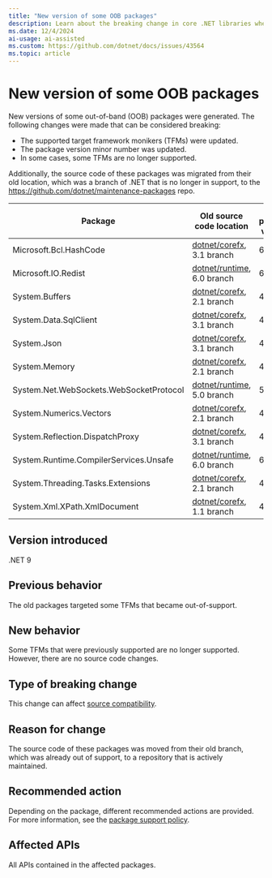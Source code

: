 ```yaml
---
title: "New version of some OOB packages"
description: Learn about the breaking change in core .NET libraries where updates were made to TFMs and package versions for several OOB packages.
ms.date: 12/4/2024
ai-usage: ai-assisted
ms.custom: https://github.com/dotnet/docs/issues/43564
ms.topic: article
---
```


# New version of some OOB packages

New versions of some out-of-band (OOB) packages were generated. The following changes were made that can be considered breaking:

- The supported target framework monikers (TFMs) were updated.
- The package version minor number was updated.
- In some cases, some TFMs are no longer supported.

Additionally, the source code of these packages was migrated from their old location, which was a branch of .NET that is no longer in support, to the <https://github.com/dotnet/maintenance-packages> repo.

| Package                                 | Old source code location                                        | New package version |
|-----------------------------------------|-----------------------------------------------------------------|---------------------|
| Microsoft.Bcl.HashCode                  | [dotnet/corefx](https://github.com/dotnet/corefx), 3.1 branch   | 6.0.0               |
| Microsoft.IO.Redist                     | [dotnet/runtime](https://github.com/dotnet/runtime), 6.0 branch | 6.1.0               |
| System.Buffers                          | [dotnet/corefx](https://github.com/dotnet/corefx), 2.1 branch   | 4.6.0               |
| System.Data.SqlClient                   | [dotnet/corefx](https://github.com/dotnet/corefx), 3.1 branch   | 4.9.0               |
| System.Json                             | [dotnet/corefx](https://github.com/dotnet/corefx), 3.1 branch   | 4.8.0               |
| System.Memory                           | [dotnet/corefx](https://github.com/dotnet/corefx), 2.1 branch   | 4.6.0               |
| System.Net.WebSockets.WebSocketProtocol | [dotnet/runtime](https://github.com/dotnet/runtime), 5.0 branch | 5.1.0               |
| System.Numerics.Vectors                 | [dotnet/corefx](https://github.com/dotnet/corefx), 2.1 branch   | 4.6.0               |
| System.Reflection.DispatchProxy         | [dotnet/corefx](https://github.com/dotnet/corefx), 3.1 branch   | 4.8.0               |
| System.Runtime.CompilerServices.Unsafe  | [dotnet/runtime](https://github.com/dotnet/runtime), 6.0 branch | 6.1.0               |
| System.Threading.Tasks.Extensions       | [dotnet/corefx](https://github.com/dotnet/corefx), 2.1 branch   | 4.6.0               |
| System.Xml.XPath.XmlDocument            | [dotnet/corefx](https://github.com/dotnet/corefx), 1.1 branch   | 4.7.0               |

## Version introduced

.NET 9

## Previous behavior

The old packages targeted some TFMs that became out-of-support.

## New behavior

Some TFMs that were previously supported are no longer supported. However, there are no source code changes.

## Type of breaking change

This change can affect [source compatibility](../../categories.md#source-compatibility).

## Reason for change

The source code of these packages was moved from their old branch, which was already out of support, to a repository that is actively maintained.

## Recommended action

Depending on the package, different recommended actions are provided. For more information, see the [package support policy](https://github.com/dotnet/maintenance-packages/tree/main/package-support-policy.md).

## Affected APIs

All APIs contained in the affected packages.
